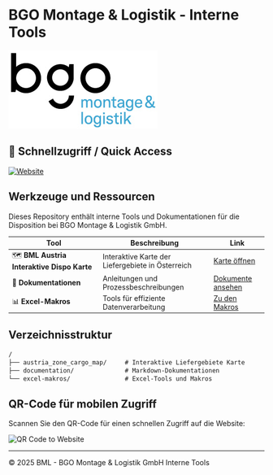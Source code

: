 # BGO Montage & Logistik - Interne Tools

[![BGO Montage & Logistik](https://github.com/BMLZellEr/bgo_montage_und_logistik/raw/main/bgo-montage-logistik-logo.jpg)](https://bmlzeller.github.io/bgo_montage_und_logistik/)

## 🚀 Schnellzugriff / Quick Access

[![Website](https://img.shields.io/badge/Website-Visit%20Now-blue?style=for-the-badge&logo=github)](https://bmlzeller.github.io/bgo_montage_und_logistik/)

## Werkzeuge und Ressourcen

Dieses Repository enthält interne Tools und Dokumentationen für die Disposition bei BGO Montage & Logistik GmbH.

| Tool | Beschreibung | Link |
|------|-------------|------|
| 🗺️ **BML Austria Interaktive Dispo Karte** | Interaktive Karte der Liefergebiete in Österreich | [Karte öffnen](https://bmlzeller.github.io/bgo_montage_und_logistik/austria_cargo_zone_map/index.html) |
| 📝 **Dokumentationen** | Anleitungen und Prozessbeschreibungen | [Dokumente ansehen](https://bmlzeller.github.io/bgo_montage_und_logistik/documentation.html) |
| 📊 **Excel-Makros** | Tools für effiziente Datenverarbeitung | [Zu den Makros](https://github.com/BMLZellEr/bgo_montage_und_logistik/tree/main/excel-makros) |

## Verzeichnisstruktur

```
/
├── austria_zone_cargo_map/     # Interaktive Liefergebiete Karte
├── documentation/              # Markdown-Dokumentationen
└── excel-makros/               # Excel-Tools und Makros
```

## QR-Code für mobilen Zugriff

Scannen Sie den QR-Code für einen schnellen Zugriff auf die Website:

![QR Code to Website](https://api.qrserver.com/v1/create-qr-code/?size=150x150&data=https://bmlzeller.github.io/bgo_montage_und_logistik/)

---

© 2025 BML - BGO Montage & Logistik GmbH Interne Tools
